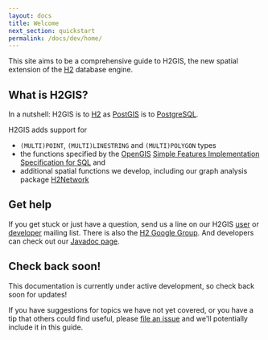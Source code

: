 ```yaml
---
layout: docs
title: Welcome
next_section: quickstart
permalink: /docs/dev/home/
---
```


This site aims to be a comprehensive guide to H2GIS, the new spatial extension
of the [H2][] database engine.

## What is H2GIS?

In a nutshell: H2GIS is to [H2][] as [PostGIS][] is to [PostgreSQL][].

H2GIS adds support for

* `(MULTI)POINT`, `(MULTI)LINESTRING` and `(MULTI)POLYGON` types
* the functions specified by the [OpenGIS][] [Simple Features Implementation
  Specification for SQL][] and
* additional spatial functions we develop, including our graph analysis package
  [H2Network][]

## Get help

If you get stuck or just have a question, send us a line on our H2GIS [user][]
or [developer][] mailing list. There is also the [H2 Google Group][]. And
developers can check out our [Javadoc page][].

## Check back soon!

This documentation is currently under active development, so check back soon
for updates!

If you have suggestions for topics we have not yet covered, or you have a tip that others could find useful,
please [file an issue][] and we'll potentially include it in this guide.

[H2]: http://www.h2database.com/
[PostGIS]: http://postgis.net/
[PostgreSQL]: http://www.postgresql.org/
[OpenGIS]: http://www.opengeospatial.org/
[Simple Features Implementation Specification for SQL]: http://www.opengeospatial.org/standards/sfs
[Atelier SIG]: http://www.irstv.fr/
[file an issue]: http://github.com/orbisgis/h2gis/issues/new
[user]: http://h2gis.1099522.n5.nabble.com/H2GIS-users-f2.html
[developer]: http://h2gis.1099522.n5.nabble.com/H2GIS-developers-f3.html
[H2 Google Group]: https://groups.google.com/forum/#!forum/h2-database
[Javadoc page]: http://javadoc.orbisgis.org/latest/h2gis/classes.html
[H2Network]: ../h2network
